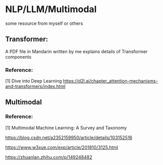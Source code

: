 # NLP/LLM/Multimodal
some resource from myself or others

## Transformer:
A PDF file in Mandarin written by me explains details of Transformer components
### Reference:
[1] Dive into Deep Learning     https://d2l.ai/chapter_attention-mechanisms-and-transformers/index.html

## Multimodal
### Reference:
[1] Multimodal Machine Learning: A Survey and Taxonomy



https://blog.csdn.net/a2352159950/article/details/103152516

https://www.w3xue.com/exp/article/201810/3125.html

https://zhuanlan.zhihu.com/p/149248482
